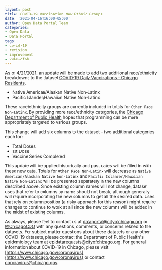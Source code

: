 ```yaml
---
layout: post
title: COVID-19 Vaccination New Ethnic Groups
date: '2021-04-16T16:00-05:00'
author: Open Data Portal Team
categories:
- Open Data
- Data Portal
tags:
- covid-19
- revision
- improvement
- 2vhs-cf6b
---
```

As of 4/21/2021, an update will be made to add two additional race/ethnicity breakdowns to the dataset [COVID-19 Daily Vaccinations – Chicago Residents](https://data.cityofchicago.org/d/2vhs-cf6b).

* Native American/Alaskan Native Non-Latinx
* Pacific Islander/Hawaiian Native Non-Latinx

These race/ethnicity groups are currently included in totals for `Other Race Non-Latinx`. By providing more race/ethnicity categories, the [Chicago Department of Public Health](https://www.chicago.gov/cdph) hopes that programming can be more appropriately targeted to various groups. 

This change will add six columns to the dataset – two additional categories each for:

* Total Doses
* 1st Dose
* Vaccine Series Completed 

This update will be applied historically and past dates will be filled in with these new data. Totals for `Other Race Non-Latinx` will decrease as `Native American/Alaskan Native Non-Latinx` and `Pacific Islander/Hawaiian Native Non-Latinx` will be presented separately in the new columns described above.
Since existing column names will not change, dataset uses that refer to columns by name should not break, although generally will require incorporating the new columns to get all the desired data. Uses that rely on column position (a risky approach for this reason) might require changes to continue to work at all since the new columns will be added in the midst of existing columns.

As always, please feel to contact us at [dataportal@cityofchicago.org](mailto:dataportal@cityofchicago.org) or [@ChicagoCDO](https://twitter.com/ChicagoCDO) with any questions, comments, or concerns related to the datasets. For subject matter questions about these datasets or any other COVID-19 datasets, please contact the Department of Public Health's epidemiology team at [epidatarequests@cityofchicago.org](mailto:epidatarequests@cityofchicago.org). For general information about COVID-19 in Chicago, please visit [https://www.chicago.gov/coronavirus](https://www.chicago.gov/coronavirus) or contact [coronavirus@chicago.gov](mailto:coronavirus@chicago.gov).
